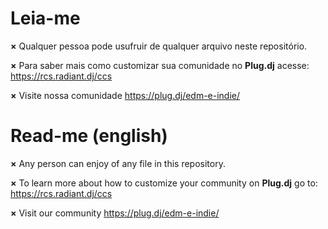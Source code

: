 # Leia-me

**×** Qualquer pessoa pode usufruir de qualquer arquivo neste repositório.

**×** Para saber mais como customizar sua comunidade no **Plug.dj** acesse: https://rcs.radiant.dj/ccs

**×** Visite nossa comunidade https://plug.dj/edm-e-indie/


# Read-me (english)

**×** Any person can enjoy of any file in this repository.

**×** To learn more about how to customize your community on **Plug.dj** go to: https://rcs.radiant.dj/ccs

**×** Visit our community https://plug.dj/edm-e-indie/
